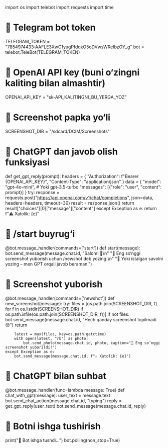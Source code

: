 import os
import telebot
import requests
import time

# 🔑 Telegram bot token
TELEGRAM_TOKEN = "7854974433:AAFLE3XwC1yugPfdqkO5oDVwsWRelbzOY_g"
bot = telebot.TeleBot(TELEGRAM_TOKEN)

# 🔑 OpenAI API key (buni o‘zingni kaliting bilan almashtir)
OPENAI_API_KEY = "sk-API_KALITINGNI_BU_YERGA_YOZ"

# 📁 Screenshot papka yo‘li
SCREENSHOT_DIR = "/sdcard/DCIM/Screenshots"

# 🧠 ChatGPT dan javob olish funksiyasi
def get_gpt_reply(prompt):
    headers = {
        "Authorization": f"Bearer {OPENAI_API_KEY}",
        "Content-Type": "application/json"
    }
    data = {
        "model": "gpt-4o-mini",  # Yoki gpt-3.5-turbo
        "messages": [{"role": "user", "content": prompt}]
    }
    try:
        response = requests.post("https://api.openai.com/v1/chat/completions", json=data, headers=headers, timeout=30)
        result = response.json()
        return result["choices"][0]["message"]["content"]
    except Exception as e:
        return f"⚠️ Xatolik: {e}"

# 🚀 /start buyrug‘i
@bot.message_handler(commands=['start'])
def start(message):
    bot.send_message(message.chat.id, "Salom! 👋\n"
                                      "📸 Eng so‘nggi screenshot yuborish uchun /newshot deb yozing.\n"
                                      "💬 Yoki istalgan savolni yozing – men GPT orqali javob beraman.")

# 📸 Screenshot yuborish
@bot.message_handler(commands=['newshot'])
def new_screenshot(message):
    try:
        files = [os.path.join(SCREENSHOT_DIR, f) for f in os.listdir(SCREENSHOT_DIR) if os.path.isfile(os.path.join(SCREENSHOT_DIR, f))]
        if not files:
            bot.send_message(message.chat.id, "Hech qanday screenshot topilmadi 😔")
            return

        latest = max(files, key=os.path.getctime)
        with open(latest, "rb") as photo:
            bot.send_photo(message.chat.id, photo, caption="📸 Eng so‘nggi screenshot yuborildi!")
    except Exception as e:
        bot.send_message(message.chat.id, f"⚠️ Xatolik: {e}")

# 💬 ChatGPT bilan suhbat
@bot.message_handler(func=lambda message: True)
def chat_with_gpt(message):
    user_text = message.text
    bot.send_chat_action(message.chat.id, "typing")
    reply = get_gpt_reply(user_text)
    bot.send_message(message.chat.id, reply)

# 🔄 Botni ishga tushirish
print("🤖 Bot ishga tushdi...")
bot.polling(non_stop=True)
